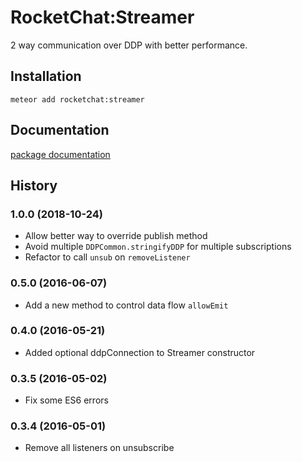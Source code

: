 # RocketChat:Streamer
2 way communication over DDP with better performance.

## Installation
```shell
meteor add rocketchat:streamer
```

## Documentation
[package documentation](https://github.com/RocketChat/meteor-streamer/blob/master/packages%2Frocketchat-streamer%2FREADME.md)


## History

### 1.0.0 (2018-10-24)
* Allow better way to override publish method
* Avoid multiple `DDPCommon.stringifyDDP` for multiple subscriptions
* Refactor to call `unsub` on `removeListener`

### 0.5.0 (2016-06-07)
* Add a new method to control data flow `allowEmit`

### 0.4.0 (2016-05-21)
* Added optional ddpConnection to Streamer constructor

### 0.3.5 (2016-05-02)
* Fix some ES6 errors

### 0.3.4 (2016-05-01)
* Remove all listeners on unsubscribe
